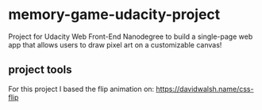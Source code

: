 # memory-game-udacity-project
Project for Udacity Web Front-End Nanodegree to build a single-page web app that allows users to draw pixel art on a customizable canvas!

## project tools
For this project I based the flip animation on:
https://davidwalsh.name/css-flip